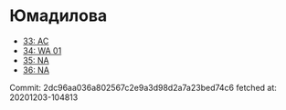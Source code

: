 # Юмадилова
- [33: AC](33.md)
- [34: WA 01](34.md)
- [35: NA](35.md)
- [36: NA](36.md)

Commit: 2dc96aa036a802567c2e9a3d98d2a7a23bed74c6
 fetched at: 20201203-104813
